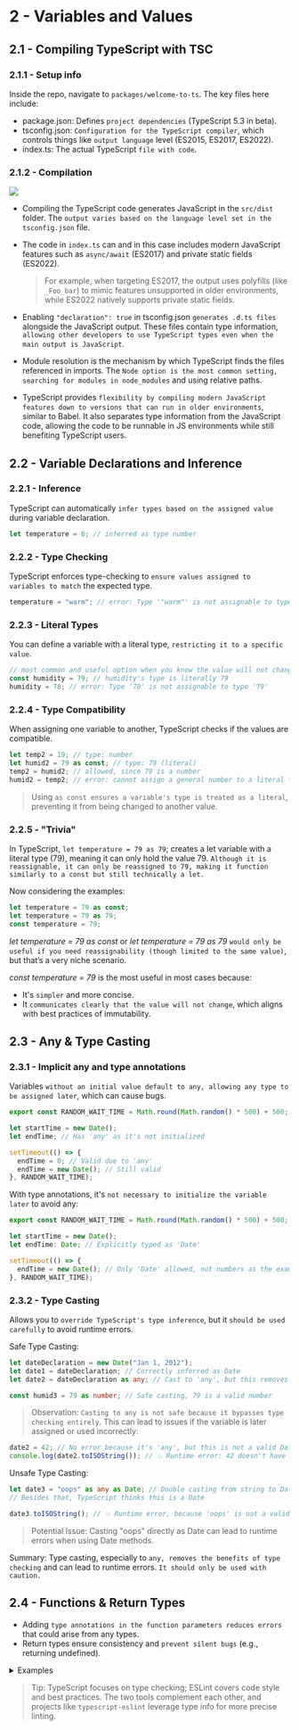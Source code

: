 # 2 - Variables and Values

## 2.1 - Compiling TypeScript with TSC

### 2.1.1 - Setup info

Inside the repo, navigate to `packages/welcome-to-ts`. The key files here include:

- package.json: Defines `project dependencies` (TypeScript 5.3 in beta).
- tsconfig.json: `Configuration for the TypeScript compiler`, which controls things like `output language` level (ES2015, ES2017, ES2022).
- index.ts: The actual TypeScript `file with code`.

### 2.1.2 - Compilation

![](https://i.imgur.com/DB7XEjg.png)

- Compiling the TypeScript code generates JavaScript in the `src/dist` folder. The `output varies based on the language level set in the tsconfig.json` file.
- The code in `index.ts` can and in this case includes modern JavaScript features such as `async/await` (ES2017) and private static fields (ES2022).

  > For example, when targeting ES2017, the output uses polyfills (like `_Foo_bar`) to mimic features unsupported in older environments, while ES2022 natively supports private static fields.

- Enabling `"declaration": true` in tsconfig.json `generates .d.ts files` alongside the JavaScript output. These files contain type information, `allowing other developers to use TypeScript types even when the main output is JavaScript`.

- Module resolution is the mechanism by which TypeScript finds the files referenced in imports. The `Node option is the most common setting, searching for modules in node_modules` and using relative paths.

- TypeScript provides `flexibility by compiling modern JavaScript features down to versions that can run in older environments`, similar to Babel. It also separates type information from the JavaScript code, allowing the code to be runnable in JS environments while still benefiting TypeScript users.

## 2.2 - Variable Declarations and Inference

### 2.2.1 - Inference

TypeScript can automatically `infer types based on the assigned value` during variable declaration.

```ts
let temperature = 6; // inferred as type number
```

### 2.2.2 - Type Checking

TypeScript enforces type-checking to `ensure values assigned to variables to match` the expected type.

```ts
temperature = "warm"; // error: Type '"warm"' is not assignable to type 'number'
```

### 2.2.3 - Literal Types

You can define a variable with a literal type, `restricting it to a specific value`.

```ts
// most common and useful option when you know the value will not change.
const humidity = 79; // humidity's type is literally 79
humidity = 78; // error: Type '78' is not assignable to type '79'
```

### 2.2.4 - Type Compatibility

When assigning one variable to another, TypeScript checks if the values are compatible.

```ts
let temp2 = 19; // type: number
let humid2 = 79 as const; // type: 79 (literal)
temp2 = humid2; // allowed, since 79 is a number
humid2 = temp2; // error: cannot assign a general number to a literal type
```

> Using `as const ensures a variable's type is treated as a literal`, preventing it from being changed to another value.

### 2.2.5 - "Trivia"

In TypeScript, `let temperature = 79 as 79`; creates a let variable with a literal type (79), meaning it can only hold the value 79. `Although it is reassignable, it can only be reassigned to 79, making it function similarly to a const but still technically a let.`

Now considering the examples:

```ts
let temperature = 79 as const;
let temperature = 79 as 79;
const temperature = 79;
```

_let temperature = 79 as const_ or _let temperature = 79 as 79_ `would only be useful if you need reassignability (though limited to the same value)`, but that’s a very niche scenario.

_const temperature = 79_ is the most useful in most cases because:

- It's `simpler` and more concise.
- It `communicates clearly that the value will not change`, which aligns with best practices of immutability.

## 2.3 - Any & Type Casting

### 2.3.1 - Implicit any and type annotations

Variables `without an initial value default to any, allowing any type to be assigned later`, which can cause bugs.

```ts
export const RANDOM_WAIT_TIME = Math.round(Math.random() * 500) + 500;

let startTime = new Date();
let endTime; // Has 'any' as it's not initialized

setTimeout(() => {
  endTime = 0; // Valid due to 'any'
  endTime = new Date(); // Still valid
}, RANDOM_WAIT_TIME);
```

With type annotations, it's `not necessary to initialize the variable later` to avoid any:

```ts
export const RANDOM_WAIT_TIME = Math.round(Math.random() * 500) + 500;

let startTime = new Date();
let endTime: Date; // Explicitly typed as 'Date'

setTimeout(() => {
  endTime = new Date(); // Only 'Date' allowed, not numbers as the example above.
}, RANDOM_WAIT_TIME);
```

### 2.3.2 - Type Casting

Allows you to `override TypeScript's type inference`, but it `should be used carefully` to avoid runtime errors.

Safe Type Casting:

```ts
let dateDeclaration = new Date("Jan 1, 2012");
let date1 = dateDeclaration; // Correctly inferred as Date
let date2 = dateDeclaration as any; // Cast to 'any', but this removes type safety, just use it if really necessary.

const humid3 = 79 as number; // Safe casting, 79 is a valid number
```

> Observation: `Casting to any is not safe because it bypasses type checking entirely`. This can lead to issues if the variable is later assigned or used incorrectly:

```ts
date2 = 42; // No error because it's 'any', but this is not a valid Date
console.log(date2.toISOString()); // 💥 Runtime error: 42 doesn't have 'toISOString'
```

Unsafe Type Casting:

```ts
let date3 = "oops" as any as Date; // Double casting from string to Date
// Besides that, TypeScript thinks this is a Date

date3.toISOString(); // 💥 Runtime error, because 'oops' is not a valid Date
```

> Potential Issue: Casting "oops" directly as Date can lead to runtime errors when using Date methods.

Summary: Type casting, especially to `any, removes the benefits of type checking` and can lead to runtime errors. `It should only be used with caution.`

## 2.4 - Functions & Return Types

- Adding `type annotations in the function parameters reduces errors` that could arise from any types.
- Return types ensure consistency and `prevent silent bugs` (e.g., returning undefined).

<details>
<summary>Examples</summary>

```ts
// Example 1:
function add(a, b) {
  return a + b; // strings? numbers? a mix?
}

const result = add(3, "4");
```

```ts
// Example 2:

//ts will infer that the sum of two numbers will be a number
function add(a: number, b: number) {
  return a + b;
}

// then we will have an error here in the second string argument
// const result = add(3, "4");

const result = add(3, 4); // -> correct one
```

```ts
// Example 3:

// but if you put some more minimal logic in the function:
function add(a: number, b: number) {
  if (Math.random() > 5) return a + b;
}

const result = add(3, 4);
result.toExponential(); // now it'll warn that maybe the value is undefined because of the conditional
```

```ts
// Example 4:

// so, to avoid that, declare the return type since the beginning to avoid delayed warnings
function add(a: number, b: number): number {
  if (Math.random() > 5) {
    return a + b;
  } else {
    return 0; // certificate that will return the type
  }
}

const result = add(3, 4);
result.toExponential();
```

</details>

> Tip: TypeScript focuses on type checking; ESLint covers code style and best practices. The two tools complement each other, and projects like `typescript-eslint` leverage type info for more precise linting.
